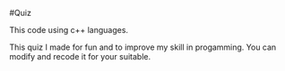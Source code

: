 #Quiz

This code using c++ languages.

This quiz I made for fun and to improve my skill in progamming.
You can modify and recode it for your suitable.
